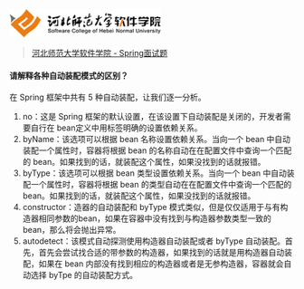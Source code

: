 <a name="logo"></a>
<img src="../../images/logo.png" height="50" /> 

> [河北师范大学软件学院 - Spring面试题](../readme.md#logo)

#### 请解释各种自动装配模式的区别？

在 Spring 框架中共有 5 种自动装配，让我们逐一分析。

1. no：这是 Spring 框架的默认设置，在该设置下自动装配是关闭的，开发者需要自行在 bean定义中用标签明确的设置依赖关系。
2. byName：该选项可以根据 bean 名称设置依赖关系。当向一个 bean 中自动装配一个属性时，容器将根据 bean 的名称自动在在配置文件中查询一个匹配的 bean。如果找到的话，就装配这个属性，如果没找到的话就报错。
3. byType：该选项可以根据 bean 类型设置依赖关系。当向一个 bean 中自动装配一个属性时，容器将根据 bean 的类型自动在在配置文件中查询一个匹配的 bean。如果找到的话，就装配这个属性，如果没找到的话就报错。
4. constructor：造器的自动装配和 byType 模式类似，但是仅仅适用于与有构造器相同参数的bean，如果在容器中没有找到与构造器参数类型一致的 bean，那么将会抛出异常。
5. autodetect：该模式自动探测使用构造器自动装配或者 byType 自动装配。首先，首先会尝试找合适的带参数的构造器，如果找到的话就是用构造器自动装配，如果在 bean 内部没有找到相应的构造器或者是无参构造器，容器就会自动选择 byTpe 的自动装配方式。